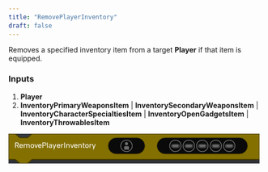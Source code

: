 ```yaml
---
title: "RemovePlayerInventory"
draft: false
---
```

Removes a specified inventory item from a target **Player** if that item is equipped.
### Inputs
1. **Player**
2. **InventoryPrimaryWeaponsItem** | **InventorySecondaryWeaponsItem** | **InventoryCharacterSpecialtiesItem** | **InventoryOpenGadgetsItem** | **InventoryThrowablesItem**

![RemovePlayerInventory](https://raw.githubusercontent.com/battlefield-portal-community/Image-CDN/main/portal_blocks/RemovePlayerInventory.png)